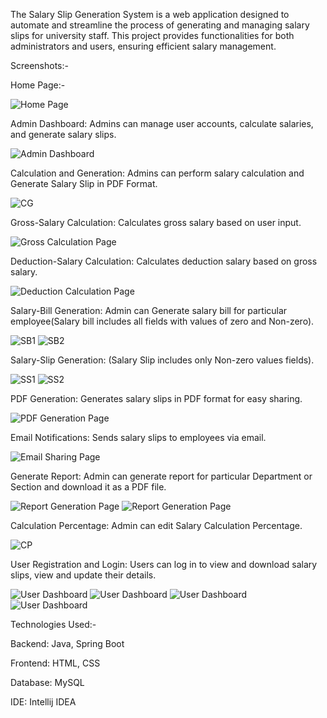 The Salary Slip Generation System is a web application designed to automate and streamline the process of generating and managing salary slips for university staff. This project provides functionalities for both administrators and users, ensuring efficient salary management.

Screenshots:-

Home Page:-

![Home Page](HomePage.jpeg)

Admin Dashboard: Admins can manage user accounts, calculate salaries, and generate salary slips.

![Admin Dashboard](AdminPage.jpeg)

Calculation and Generation: Admins can perform salary calculation and Generate Salary Slip in PDF Format.

![CG](CG.jpeg)

Gross-Salary Calculation: Calculates gross salary based on user input.

![Gross Calculation Page](GrossCalculation.png)

Deduction-Salary Calculation: Calculates deduction salary based on gross salary.

![Deduction Calculation Page](DeductionCalculation.png)

Salary-Bill Generation: Admin can Generate salary bill for particular employee(Salary bill includes all fields with values of zero and Non-zero).

![SB1](SB(1).jpeg)
![SB2](SB(2).jpeg)

Salary-Slip Generation: (Salary Slip includes only Non-zero values fields).

![SS1](SS(1).jpeg)
![SS2](SS(2).jpeg)

PDF Generation: Generates salary slips in PDF format for easy sharing.

![PDF Generation Page](PDFConversionPage.jpeg)

Email Notifications: Sends salary slips to employees via email.

![Email Sharing Page](EmailSharingPage.jpeg)

Generate Report: Admin can generate report for particular Department or Section and download it as a PDF file.

![Report Generation Page](Report(1).jpeg)
![Report Generation Page](Report(2).jpeg)

Calculation Percentage: Admin can edit Salary Calculation Percentage.

![CP](CP.jpeg)

User Registration and Login: Users can log in to view and download salary slips, view and update their details.

![User Dashboard](UserPage.jpeg)
![User Dashboard](VS.jpeg)
![User Dashboard](VD.jpeg)
![User Dashboard](UD.jpeg)

Technologies Used:-

Backend: Java, Spring Boot

Frontend: HTML, CSS

Database: MySQL

IDE: Intellij IDEA
